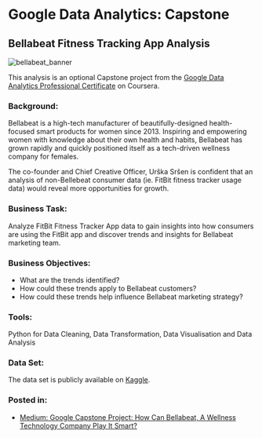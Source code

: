 # Google Data Analytics: Capstone
## Bellabeat Fitness Tracking App Analysis

![bellabeat_banner](https://user-images.githubusercontent.com/57199947/199374670-e5b3bb1e-1860-4275-8d12-37809d6a78fe.png)


This analysis is an optional Capstone project from the [Google Data Analytics Professional Certificate](https://www.coursera.org/professional-certificates/google-data-analytics) on Coursera. 

### Background:
Bellabeat is a high-tech manufacturer of beautifully-designed health-focused smart products for women since 2013. Inspiring and empowering women with knowledge about their own health and habits, Bellabeat has grown rapidly and quickly positioned itself as a tech-driven wellness company for females.

The co-founder and Chief Creative Officer, Urška Sršen is confident that an analysis of non-Bellebeat consumer data (ie. FitBit fitness tracker usage data) would reveal more opportunities for growth.

### Business Task:
Analyze FitBit Fitness Tracker App data to gain insights into how consumers are using the FitBit app and discover trends and insights for Bellabeat marketing team.

### Business Objectives:
- What are the trends identified?
- How could these trends apply to Bellabeat customers?
- How could these trends help influence Bellabeat marketing strategy?

### Tools:
Python for Data Cleaning, Data Transformation, Data Visualisation and Data Analysis

### Data Set:
The data set is publicly available on [Kaggle](https://www.kaggle.com/arashnic/fitbit).

### Posted in:
- [Medium: Google Capstone Project: How Can Bellabeat, A Wellness Technology Company Play It Smart?](https://medium.com/analytics-vidhya/this-case-study-is-for-google-data-analytics-gda-capstone-project-course-54047cccf7cb?source=friends_link&sk=2256c12964f13be6a1912c0dcab96fb5)

